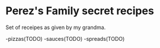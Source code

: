 # Perez's Family secret recipes

Set of receipes as given by my grandma.

-pizzas(TODO)
-sauces(TODO)
-spreads(TODO)